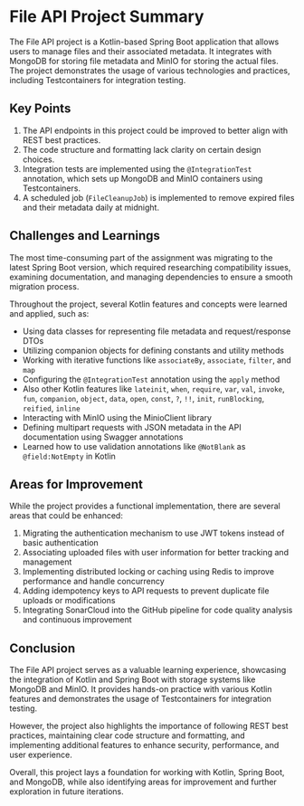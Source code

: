 # File API Project Summary

The File API project is a Kotlin-based Spring Boot application that allows users to manage files and their associated
metadata. It integrates with MongoDB for storing file metadata and MinIO for storing the actual files. The project
demonstrates the usage of various technologies and practices, including Testcontainers for integration testing.

## Key Points

1. The API endpoints in this project could be improved to better align with REST best practices.
2. The code structure and formatting lack clarity on certain design choices.
3. Integration tests are implemented using the `@IntegrationTest` annotation, which sets up MongoDB and MinIO containers
   using Testcontainers.
4. A scheduled job (`FileCleanupJob`) is implemented to remove expired files and their metadata daily at midnight.

## Challenges and Learnings

The most time-consuming part of the assignment was migrating to the latest Spring Boot version, which required
researching compatibility issues, examining documentation, and managing dependencies to ensure a smooth migration
process.

Throughout the project, several Kotlin features and concepts were learned and applied, such as:

* Using data classes for representing file metadata and request/response DTOs
* Utilizing companion objects for defining constants and utility methods
* Working with iterative functions like `associateBy`, `associate`, `filter`, and `map`
* Configuring the `@IntegrationTest` annotation using the `apply` method
* Also other Kotlin features
  like `lateinit`, `when`, `require`, `var`, `val`, `invoke`, `fun`, `companion`, `object`, `data`, `open`, `const`, `?`, `!!`, `init`, `runBlocking`, `reified`, `inline`
* Interacting with MinIO using the MinioClient library
* Defining multipart requests with JSON metadata in the API documentation using Swagger annotations
* Learned how to use validation annotations like `@NotBlank` as `@field:NotEmpty` in Kotlin
## Areas for Improvement

While the project provides a functional implementation, there are several areas that could be enhanced:

1. Migrating the authentication mechanism to use JWT tokens instead of basic authentication
2. Associating uploaded files with user information for better tracking and management
3. Implementing distributed locking or caching using Redis to improve performance and handle concurrency
4. Adding idempotency keys to API requests to prevent duplicate file uploads or modifications
5. Integrating SonarCloud into the GitHub pipeline for code quality analysis and continuous improvement

## Conclusion

The File API project serves as a valuable learning experience, showcasing the integration of Kotlin and Spring Boot with
storage systems like MongoDB and MinIO. It provides hands-on practice with various Kotlin features and demonstrates the
usage of Testcontainers for integration testing.

However, the project also highlights the importance of following REST best practices, maintaining clear code structure
and formatting, and implementing additional features to enhance security, performance, and user experience.

Overall, this project lays a foundation for working with Kotlin, Spring Boot, and MongoDB, while also identifying areas
for improvement and further exploration in future iterations.
